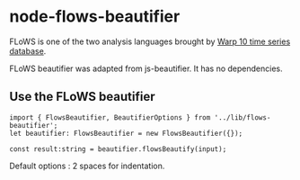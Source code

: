 # node-flows-beautifier

FLoWS is one of the two analysis languages brought by [Warp 10 time series database](https://www.warp10.io/).

FLoWS beautifier was adapted from js-beautifier. It has no dependencies.


## Use the FLoWS beautifier

```
import { FlowsBeautifier, BeautifierOptions } from '../lib/flows-beautifier';
let beautifier: FlowsBeautifier = new FlowsBeautifier({});

const result:string = beautifier.flowsBeautify(input);

```

Default options : 2 spaces for indentation.

